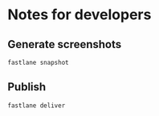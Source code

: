 # Notes for developers

## Generate screenshots

```
fastlane snapshot
```

## Publish

```
fastlane deliver
```

